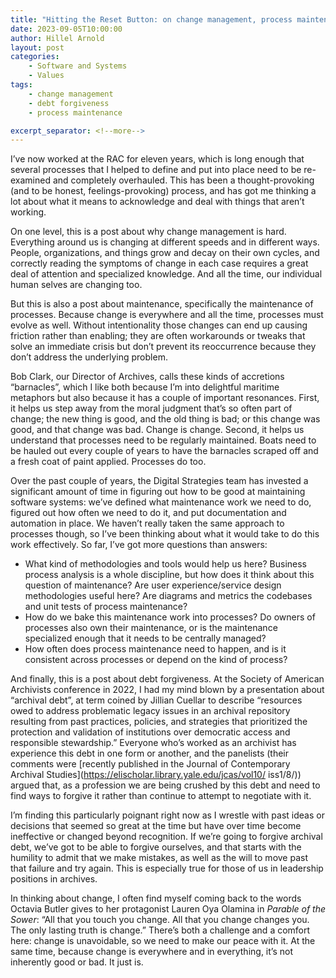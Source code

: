 ```yaml
---
title: "Hitting the Reset Button: on change management, process maintenance and debt forgiveness"
date: 2023-09-05T10:00:00
author: Hillel Arnold
layout: post
categories:
    - Software and Systems
    - Values
tags:
    - change management
    - debt forgiveness
    - process maintenance

excerpt_separator: <!--more-->
---
```


I’ve now worked at the RAC for eleven years, which is long enough that several processes that I helped to define 
and put into place need to be re-examined and completely overhauled. This has been a thought-provoking (and to be
honest, feelings-provoking) process, and has got me thinking a lot about what it means to acknowledge and deal 
with things that aren’t working.<!--more-->

On one level, this is a post about why change management is hard. Everything around us is changing at different 
speeds and in different ways. People, organizations, and things grow and decay on their own cycles, and correctly
reading the symptoms of change in each case requires a great deal of attention and specialized knowledge. And all 
the time, our individual human selves are changing too. 

But this is also a post about maintenance, specifically the maintenance of processes. Because change is everywhere
and all the time, processes must evolve as well. Without intentionality those changes can end up causing friction 
rather than enabling; they are often workarounds or tweaks that solve an immediate crisis but don’t prevent its 
reoccurrence because they don’t address the underlying problem.

Bob Clark, our Director of Archives, calls these kinds of accretions “barnacles”, which I like both because I’m into 
delightful maritime metaphors but also because it has a couple of important resonances. First, it helps us step away 
from the moral judgment that’s so often part of change; the new thing is good, and the old thing is bad; or this 
change was good, and that change was bad. Change is change. Second, it helps us understand that processes need to 
be regularly maintained. Boats need to be hauled out every couple of years to have the barnacles scraped off and a 
fresh coat of paint applied. Processes do too.

Over the past couple of years, the Digital Strategies team has invested a significant amount of time in figuring out 
how to be good at maintaining software systems: we’ve defined what maintenance work we need to do, figured out how 
often we need to do it, and put documentation and automation in place. We haven’t really taken the same approach to 
processes though, so I’ve been thinking about what it would take to do this work effectively. So far, I’ve got more 
questions than answers:
- What kind of methodologies and tools would help us here? Business process analysis is a whole discipline, but how 
  does it think about this question of maintenance? Are user experience/service design methodologies useful here? 
  Are diagrams and metrics the codebases and unit tests of process maintenance?
- How do we bake this maintenance work into processes? Do owners of processes also own their maintenance, or is the 
  maintenance specialized enough that it needs to be centrally managed?
- How often does process maintenance need to happen, and is it consistent across processes or depend on the kind of 
  process?

And finally, this is a post about debt forgiveness. At the Society of American Archivists conference in 2022, I had 
my mind blown by a presentation about “archival debt”, at term coined by Jillian Cuellar to describe “resources owed 
to address problematic legacy issues in an archival repository resulting from past practices, policies, and strategies 
that prioritized the protection and validation of institutions over democratic access and responsible stewardship.” 
Everyone who’s worked as an archivist has experience this debt in one form or another, and the panelists (their comments 
were [recently published in the Journal of Contemporary Archival Studies](https://elischolar.library.yale.edu/jcas/vol10/
iss1/8/)) argued that, as a profession we are being crushed by this debt and need to find ways to forgive it rather than
continue to attempt to negotiate with it. 

I’m finding this particularly poignant right now as I wrestle with past ideas or decisions that seemed so great at the 
time but have over time become ineffective or changed beyond recognition. If we’re going to forgive archival debt, we’ve 
got to be able to forgive ourselves, and that starts with the humility to admit that we make mistakes, as well as the 
will to move past that failure and try again. This is especially true for those of us in leadership positions in 
archives. 

In thinking about change, I often find myself coming back to the words Octavia Butler gives to her protagonist Lauren 
Oya Olamina in _Parable of the Sower_: “All that you touch you change. All that you change changes you. The only lasting 
truth is change.” There’s both a challenge and a comfort here: change is unavoidable, so we need to make our peace with 
it. At the same time, because change is everywhere and in everything, it’s not inherently good or bad. It just is.
